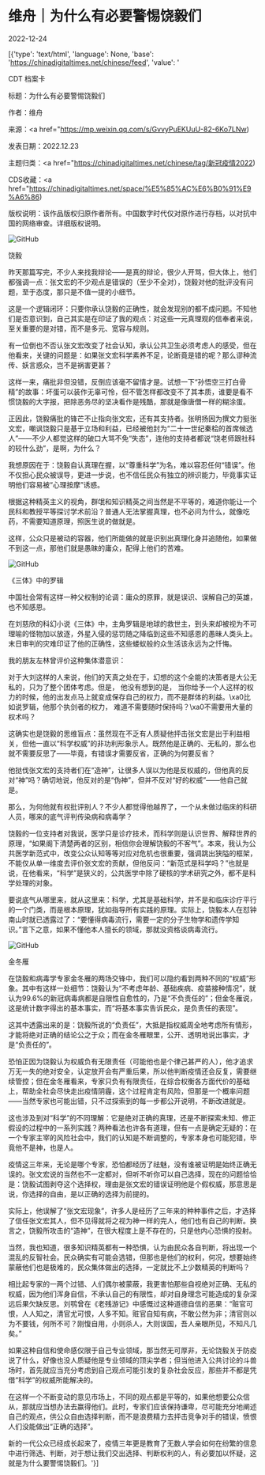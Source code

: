 # 维舟｜为什么有必要警惕饶毅们

2022-12-24

[{'type': 'text/html', 'language': None, 'base': 'https://chinadigitaltimes.net/chinese/feed', 'value': '

CDT 档案卡

标题：为什么有必要警惕饶毅们

作者：维舟

来源：<a href="https://mp.weixin.qq.com/s/GvvyPuEKUuU-82-6Ko7LNw)

发表日期：2022.12.23

主题归类：<a href="https://chinadigitaltimes.net/chinese/tag/新冠疫情2022)

CDS收藏：<a href="https://chinadigitaltimes.net/space/%E5%85%AC%E6%B0%91%E9%A6%86)

版权说明：该作品版权归原作者所有。中国数字时代仅对原作进行存档，以对抗中国的网络审查。详细版权说明。





![GitHub](https://chinadigitaltimes.net/chinese/files/2022/12/post-691213-63a6a8155e083.png)

饶毅

昨天那篇写完，不少人来找我辩论——是真的辩论，很少人开骂，但大体上，他们都强调一点：张文宏的不少观点是错误的（至少不全对），饶毅对他的批评没有问题，至于态度，那只是不值一提的小细节。

这是一个逻辑闭环：只要你承认饶毅的正确性，就会发现别的都不成问题。不知他们是否意识到，自己其实是在印证了我的观点：对这些一元真理观的信奉者来说，至关重要的是对错，而不是多元、宽容与规则。

有一位倒也不否认张文宏改变了社会认知，承认公共卫生必须考虑人的感受，但在他看来，关键的问题是：如果张文宏科学素养不足，论断竟是错的呢？那么谬种流传、妖言惑众，岂不是祸害更甚？

这样一来，痛批非但没错，反倒应该毫不留情才是。试想一下“孙悟空三打白骨精”的故事：坏蛋可以装作无辜可怜，但不管怎样都改变不了其本质，谁要是看不惯饶毅的大字报，把除恶务尽的坚决看作是残酷，那就是像唐僧一样的糊涂蛋。

正因此，饶毅痛批的锋芒不止指向张文宏，还有其支持者。张明扬因为撰文力挺张文宏，嘲讽饶毅只是基于立场和利益，已经被他封为“二十一世纪秦桧的首席候选人”——不少人都觉这样的破口大骂不免“失态”，连他的支持者都说“饶老师跟社科的较什么劲”，是啊，为什么？

我想原因在于：饶毅自认真理在握，以“尊重科学”为名，难以容忍任何“错误”。他不仅担心民众被误导，更进一步说，也不信任民众有独立的辨识能力，毕竟事实证明他们容易被“心理按摩”诱惑。

根据这种精英主义的视角，群氓和知识精英之间当然是不平等的，难道你能让一个民科和教授平等探讨学术前沿？普通人无法掌握真理，也不必问为什么，就像吃药，不需要知道原理，照医生说的做就是。

这样，公众只是被动的容器，他们所能做的就是识别出真理化身并追随他，如果做不到这一点，那他们就是愚昧的庸众，配得上他们的苦难。

![GitHub](https://chinadigitaltimes.net/chinese/files/2022/12/post-691213-63a6a81564518.)

《三体》中的罗辑

中国社会常有这样一种父权制的论调：庸众的原罪，就是误识、误解自己的英雄，也不知感恩。

在刘慈欣的科幻小说《三体》中，主角罗辑是地球的救世主，到头来却被视为不可理喻的怪物加以放逐，外星入侵的惩罚随之降临到这些不知感恩的愚昧人类头上。末日审判的灾难印证了他的正确性，这些蝼蚁般的众生活该永远为之忏悔。

我的朋友左林曾评价这种集体潜意识：



对于大刘这样的人来说，他们的天真之处在于，幻想的这个全能的决策者是大公无私的，只为了整个团体考虑。但是， 他没有想到的是， 当你给予一个人这样的权力的时候，他的出发点马上就变成保存自己的权力，而不是群体的利益。\xa0比如说罗辑，他那个执剑者的权力， 难道不需要随时保持吗？\xa0不需要用大量的权术吗？



这确实也是饶毅的思维盲点：虽然现在不乏有人质疑他抨击张文宏是出于利益相关，但他一直以“科学权威”的非功利形象示人。既然他是正确的、无私的，那么也就不需要反思了——毕竟，有错误才需要反省，正确的为何要反省？

他挞伐张文宏的支持者们在“造神”，让很多人误以为他是反权威的，但他真的反对“神”吗？确切地说，他反对的是“伪神”，但并不反对“好的权威”——他自己就是。

那么，为何他就有权批评别人？不少人都觉得他越界了，一个从未做过临床的科研人员，哪来的底气评判传染病和病毒学？

饶毅的一位支持者对我说，医学只是诊疗技术，而科学则是认识世界、解释世界的原理，“如果阁下清楚两者的区别，相信你会理解饶毅的不客气”。本来，我认为公共医学新范式中，改变公众认知等等对应对危机也很重要，强调跳出狭隘的框架，不能仅从单一维度去评价张文宏的贡献，但他反问：“新范式是科学吗？”也就是说，在他看来，“科学”是狭义的，公共医学中除了硬核的学术研究之外，都不是科学处理的对象。

要说底气从哪里来，就从这里来：科学，尤其是基础科学，并不是和临床诊疗平行的一个门类，而是根本原理，犹如指导所有实践的原理。实际上，饶毅本人在怼钟南山时就已透露过了：“要懂得病毒流行，需要一定的分子生物学和遗传学知识。”言下之意，如果不懂他本人擅长的领域，那就没资格谈病毒流行。

![GitHub](https://chinadigitaltimes.net/chinese/files/2022/12/post-691213-63a6a8156ec9a.png)

金冬雁

在饶毅和病毒学专家金冬雁的两场交锋中，我们可以隐约看到两种不同的“权威”形象。其中有这样一处细节：饶毅认为“不考虑年龄、基础疾病、疫苗接种情况”，就认为99.6%的新冠病毒病都是自限性自愈性的，乃是“不负责任的”；但金冬雁说，这是统计数字得出的基本事实，而“将基本事实告诉民众，是负责任的表现”。

这其中透露出来的是：饶毅所说的“负责任”，大抵是指权威周全地考虑所有情形，才能将绝对正确的结论公之于众；而在金冬雁眼里，公开、透明地说出事实，才是“负责任的”。

恐怕正因为饶毅认为权威负有无限责任（可能他也是个律己甚严的人），他才追求万无一失的绝对安全，认定放开会有严重后果，所以他判断疫情还会反复，需要继续管控；但在金冬雁看来，专家只负有有限责任，在综合权衡各方面代价的基础上，帮助全社会尽快走出疫情阴霾，这个过程肯定有风险，但那是一个概率问题——当然专家也可能出错，只不过探索到的每一步都公开说明，不断改进就是。

这也涉及到对“科学”的不同理解：它是绝对正确的真理，还是不断探索未知、修正假设的过程中的一系列实践？两种看法也许各有道理，但有一点是确定无疑的：在一个专家主宰的风险社会中，我们的认知是不断调整的，专家本身也可能犯错，毕竟他不是神，也是人。

疫情这三年来，无论是哪个专家，恐怕都经历了祛魅，没有谁被证明是始终正确无误的。张文宏说的当然也不一定都对，但听不听你可以自己选择，现在的问题恰恰是：饶毅试图剥夺这个选择权，理由是张文宏的错误证明他是个假权威，那意思是说，你选择的自由，是以正确的选择为前提的。

实际上，他误解了“张文宏现象”，许多人是经历了三年来的种种事件之后，才选择了信任张文宏其人，但不见得就将之视为神一样的完人，他们也有自己的判断。换言之，饶毅所攻击的“造神”，在很大程度上是不存在的，只是他内心恐惧的投射。

当然，我也知道，很多知识精英都有一种恐惧，认为由民众各自判断，将出现一个混乱的反智社会。民众确实有可能会选错，但那也是他们的权利，何况，想要始终蒙蔽他们也是极难的，民众集体做出的选择，一定就比不上少数精英的判断吗？

相比起专家的一两个过错、人们偶尔被蒙蔽，我更害怕那些自视绝对正确、无私的权威，因为他们浑身自信，不承认自己的有限性，却对自身理念可能造成的复杂深远后果欠缺反思。刘鹗曾在《老残游记》中感慨过这种道德自信的恶果：“赃官可恨，人人知之，清官尤可恨，人多不知。赃官自知有病，不敢公然为非；清官则以为不要钱，何所不可？刚愎自用，小则杀人，大则误国，吾人亲眼所见，不知凡几矣。”

如果这种自信和使命感仅限于自己专业领域，那当然无可厚非，无论饶毅关于防疫说了什么，好像也没人质疑他是专业领域的顶尖学者；但当他进入公共讨论的斗兽场时，首先就应当充分考虑到自己观点可能引发的复杂社会反应，那些并不都是凭借“科学”的权威所能解决的。

在这样一个不断变动的意见市场上，不同的观点都是平等的，如果他想要公众信从，那就应当想办法去赢得他们。此时，专家们应该保持谦卑，尽可能充分地阐述自己的观点，供公众自由选择判断，而不是浪费精力去抨击竞争对手的错误，愤恨人们没能做出“正确的选择”。

新的一代公众已经成长起来了，疫情三年更是教育了无数人学会如何在纷繁的信息中进行筛选、判断，对于想让我们交出选择、判断权利的人，有必要加以怀疑，这就是为什么要警惕饶毅们。'}]